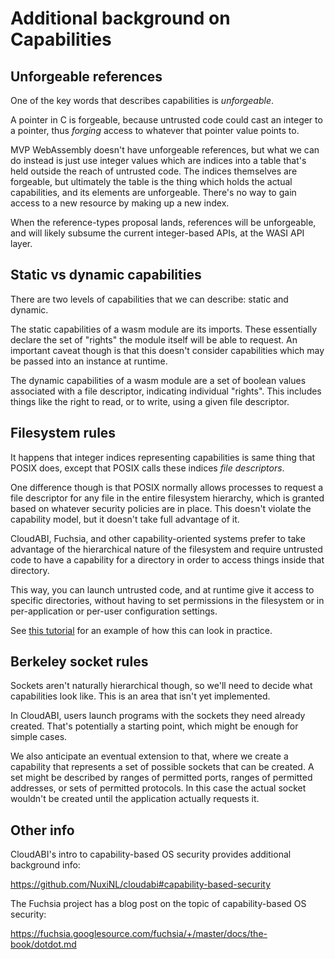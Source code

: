 # Additional background on Capabilities

## Unforgeable references

One of the key words that describes capabilities is *unforgeable*.

A pointer in C is forgeable, because untrusted code could cast an integer
to a pointer, thus *forging* access to whatever that pointer value points
to.

MVP WebAssembly doesn't have unforgeable references, but what we can do instead
is just use integer values which are indices into a table that's held outside
the reach of untrusted code. The indices themselves are forgeable, but
ultimately the table is the thing which holds the actual capabilities, and
its elements are unforgeable. There's no way to gain access to a new resource
by making up a new index.

When the reference-types proposal lands, references will be unforgeable, and
will likely subsume the current integer-based APIs, at the WASI API layer.

## Static vs dynamic capabilities

There are two levels of capabilities that we can describe: static and dynamic.

The static capabilities of a wasm module are its imports. These essentially
declare the set of "rights" the module itself will be able to request.
An important caveat though is that this doesn't consider capabilities which
may be passed into an instance at runtime.

The dynamic capabilities of a wasm module are a set of boolean values
associated with a file descriptor, indicating individual "rights". This
includes things like the right to read, or to write, using a given file
descriptor.

## Filesystem rules

It happens that integer indices representing capabilities is same thing that
POSIX does, except that POSIX calls these indices *file descriptors*.

One difference though is that POSIX normally allows processes to request
a file descriptor for any file in the entire filesystem hierarchy, which is
granted based on whatever security policies are in place. This doesn't
violate the capability model, but it doesn't take full advantage of it.

CloudABI, Fuchsia, and other capability-oriented systems prefer to take
advantage of the hierarchical nature of the filesystem and require untrusted
code to have a capability for a directory in order to access things inside
that directory.

This way, you can launch untrusted code, and at runtime give it access to
specific directories, without having to set permissions in the filesystem or
in per-application or per-user configuration settings.

See [this tutorial](WASI-tutorial.md) for an example of how this can look
in practice.

## Berkeley socket rules

Sockets aren't naturally hierarchical though, so we'll need to decide what
capabilities look like. This is an area that isn't yet implemented.

In CloudABI, users launch programs with the sockets they need already
created. That's potentially a starting point, which might be enough for
simple cases.

We also anticipate an eventual extension to that, where we create a capability
that represents a set of possible sockets that can be created. A set
might be described by ranges of permitted ports, ranges of permitted
addresses, or sets of permitted protocols. In this case the actual socket
wouldn't be created until the application actually requests it.

## Other info

CloudABI's intro to capability-based OS security provides additional background info:

https://github.com/NuxiNL/cloudabi#capability-based-security


The Fuchsia project has a blog post on the topic of capability-based OS security:

https://fuchsia.googlesource.com/fuchsia/+/master/docs/the-book/dotdot.md

